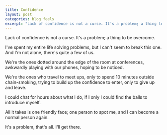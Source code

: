 ```yaml
---
title: Confidence
layout: post
categories: blog feels
excerpt: "Lack of confidence is not a curse. It's a problem; a thing to be overcome."
---
```


Lack of confidence is not a curse. It's a problem; a thing to be overcome.

I've spent my entire life solving problems, but I can't seem to break this one. And I'm not alone, there's quite a few of us.

We're the ones dotted around the edge of the room at conferences, awkwardly playing with our phones, hoping to be noticed.

We're the ones who travel to meet ups, only to spend 10 minutes outside chain-smoking, trying to build up the confidence to enter, only to give up and leave.

I could chat for hours about what I do, if I only I could find the balls to introduce myself.

All it takes is one friendly face; one person to spot me, and I can become a normal person again.

It's a problem, that's all. I'll get there.
